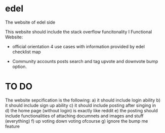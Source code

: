 # edel
The website of edel side

This website should include the stack overflow funcitonality
I
Functional Website:

* official orientation
	4 use cases with information provided by edel
			checklist
			map

* Community
	accounts
	posts
	search and tag
	upvote and downvote
	bump option.


# TO DO
The website sepcification is the following:
a) it should include login ability
b) it should include sign up ability
c) it should include posting after singing in
d) the home page (without login) is exactly like reddit
e) the posting should include functionalities of attaching documnets and images and stuff (everything)
f) up voting down voting ofcourse
g) ignore the bump me feature